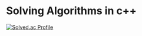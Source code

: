 # Solving Algorithms in c++

[![Solved.ac Profile](http://mazassumnida.wtf/api/v2/generate_badge?boj=dydgus1052)](https://solved.ac/dydgus1052/)
